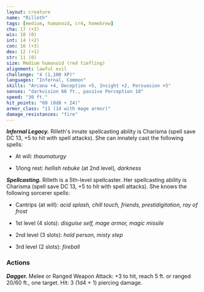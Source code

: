 ```yaml
---
layout: creature
name: "Rilleth"
tags: [medium, humanoid, cr4, homebrew]
cha: 17 (+3)
wis: 10 (0)
int: 14 (+2)
con: 16 (+3)
dex: 12 (+1)
str: 11 (0)
size: Medium humanoid (red tiefling)
alignment: lawful evil
challenge: "4 (1,100 XP)"
languages: "Infernal, Common"
skills: "Arcana +4, Deception +5, Insight +2, Persuasion +5"
senses: "darkvision 60 ft., passive Perception 10"
speed: "30 ft."
hit_points: "60 (8d8 + 24)"
armor_class: "11 (14 with mage armor)"
damage_resistances: "fire"
---
```


***Infernal Legacy.*** Rilleth's innate spellcasting ability is Charisma (spell save DC 13, +5 to hit with spell attacks). She can innately cast the following spells:

* At will: <i>thaumaturgy</i>

* 1/long rest: <i>hellish rebuke</i> (at 2nd level)<i>, darkness</i>

***Spellcasting.*** Rilleth is a 5th-level spellcaster. Her spellcasting ability is Charisma (spell save DC 13, +5 to hit with spell attacks). She knows the following sorcerer spells:

* Cantrips (at will): <i>acid splash, chill touch, friends, prestidigitation, ray of frost</i>

* 1st level (4 slots): <i>disguise self, mage armor, magic missile</i>

* 2nd level (3 slots): <i>hold person, misty step</i>

* 3rd level (2 slots): <i>fireball</i>

### Actions

***Dagger.*** Melee or Ranged Weapon Attack: +3 to hit, reach 5 ft. or ranged 20/60 ft., one target. Hit: 3 (1d4 + 1) piercing damage.
